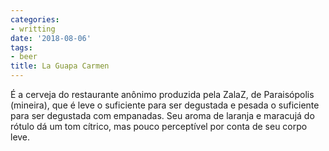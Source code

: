 ```yaml
---
categories:
- writting
date: '2018-08-06'
tags:
- beer
title: La Guapa Carmen
---
```


É a cerveja do restaurante anônimo produzida pela ZalaZ, de Paraisópolis (mineira), que é leve o suficiente para ser degustada e pesada o suficiente para ser degustada com empanadas. Seu aroma de laranja e maracujá do rótulo dá um tom cítrico, mas pouco perceptível por conta de seu corpo leve.